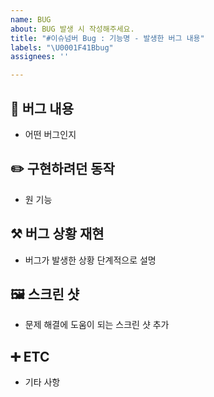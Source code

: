 ```yaml
---
name: BUG
about: BUG 발생 시 작성해주세요.
title: "#이슈넘버 Bug : 기능명 - 발생한 버그 내용"
labels: "\U0001F41Bbug"
assignees: ''

---
```


## 📃 버그 내용

- 어떤 버그인지 


## ✏️ 구현하려던 동작
- 원 기능


## ⚒️ 버그 상황 재현

- 버그가 발생한 상황 단계적으로 설명


## 🖼️ 스크린 샷

- 문제 해결에 도움이 되는 스크린 샷 추가


## ➕ ETC

- 기타 사항
